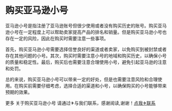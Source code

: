 # 购买亚马逊小号

亚马逊小号是指注册了亚马逊账号但很少使用或者没有购买历史的账号。购买亚马逊小号在一定程度上可以帮助卖家提高产品的排名和销量。但是购买亚马逊小号也存在一定的风险，因此在购买时需要注意一些事项。

首先，购买亚马逊小号需要选择信誉良好的渠道或者卖家，以免购买到被封禁或者存在其他问题的小号。其次，购买时需要注意小号的地域和购买历史，以确保小号的质量和稳定性。最后，购买后也需要注意合理使用小号，避免引起亚马逊的注意和处罚。

总的来说，购买亚马逊小号可以带来一定的好处，但是也需要注意风险和合理使用。在购买前需要仔细考虑，选择合适的渠道和小号，以确保购买的小号能够带来预期的效果。

更多 关于购买亚马逊小号 请通过✈与我们联系，感谢阅读,谢谢！[点我✈联系](https://acc.k02.cc)